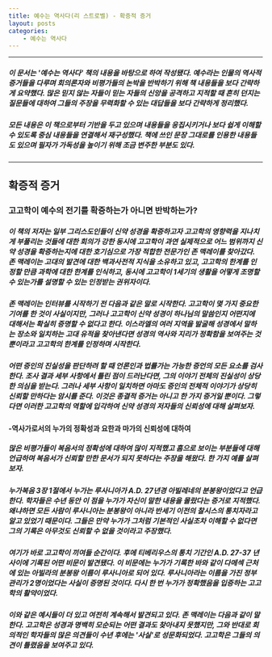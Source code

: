 ```yaml
---
title: 예수는 역사다(리 스트로벨) - 확증적 증거
layout: posts
categories: 
    - 예수는 역사다
---
```


---
##### 이 문서는 '예수는 역사다' 책의 내용을 바탕으로 하여 작성됐다. 예수라는 인물의 역사적 증거들을 다루며 회의론자와 비평가들의 논박을 반박하기 위해 책 내용들을 보다 간략하게 요약했다. 많은 믿지 않는 자들이 믿는 자들의 신앙을 공격하고 지적할 때 흔히 던지는 질문들에 대하여 그들의 주장을 무력화할 수 있는 대답들을 보다 간략하게 정리했다.
##### 모든 내용은 이 책으로부터 기반을 두고 있으며 내용들을 응집시키거나 보다 쉽게 이해할 수 있도록 중심 내용들을 연결해서 재구성했다. 책에 쓰인 문장 그대로를 인용한 내용들도 있으며 필자가 가독성을 높이기 위해 조금 변주한 부분도 있다.
---

## 확증적 증거

### 고고학이 예수의 전기를 확증하는가 아니면 반박하는가?


##### 이 책의 저자는 일부 그리스도인들이 신약 성경을 확증하고자 고고학의 영향력을 지나치게 부풀리는 것들에 대한 회의가 강한 동시에 고고학이 과연 실제적으로 어느 범위까지 신약 성경을 확증하는지에 대한 호기심으로 가장 적합한 전문가인 존 맥레이를 찾아갔다. 존 맥레이는 고대의 발견에 대한 백과사전적 지식을 소유하고 있고, 고고학의 한계를 인정할 만큼 과학에 대한 한계를 인식하고, 동시에 고고학이 1세기의 생활을 어떻게 조명할 수 있는가를 설명할 수 있는 인정받는 권위자이다. 
##### 존 맥레이는 인터뷰를 시작하기 전 다음과 같은 말로 시작한다. 고고학이 몇 가지 중요한 기여를 한 것이 사실이지만, 그러나 고고학이 신약 성경이 하나님의 말씀인지 어떤지에 대해서는 확실히 증명할 수 없다고 한다. 이스라엘의 여러 지역을 발굴해 성경에서 말하는 장소와 일치하는 고대 유적을 찾아낸다면 성경의 역사와 지리가 정확함을 보여주는 것 뿐이라고 고고학의 한계를 인정하며 시작한다. 
##### 어떤 증인의 진실성을 판단하려 할 때 언론인과 법률가는 가능한 증언의 모든 요소를 검사한다. 조사 결과 세부 사항에서 틀린 점이 드러난다면, 그의 이야기 전체의 진실성이 상당한 의심을 받는다. 그러나 세부 사항이 일치하면 아마도 증인의 전체적 이야기가 상당히 신뢰할 만하다는 암시를 준다. 이것은 종결적 증거는 아니고 한 가지 증거일 뿐이다. 그렇다면 이러한 고고학의 역할에 입각하여 신약 성경의 저자들의 신뢰성에 대해 살펴보자. 

#### -역사가로서의 누가의 정확성과 요한과 마가의 신뢰성에 대하여
##### 많은 비평가들이 복음서의 정확성에 대하여 많이 지적했고 흠으로 보이는 부분들에 대해 언급하며 복음서가 신뢰할 만한 문서가 되지 못하다는 주장을 해왔다. 한 가지 예를 살펴 보자.
##### 누가복음 3장 1절에서 누가는 루사니아가 A.D. 27년경 아빌레네의 분봉왕이었다고 언급한다. 학자들은 수년 동안 이 점을 누가가 자신이 말한 내용을 몰랐다는 증거로 지적했다. 왜냐하면 모든 사람이 루사니아는 분봉왕이 아니라 반세기 이전의 찰시스의 통치자라고 알고 있었기 때문이다. 그들은 만약 누가가 그처럼 기본적인 사실조차 이해할 수 없다면 그의 기록은 아무것도 신뢰할 수 없을 것이라고 주장했다. 
##### 여기가 바로 고고학이 끼여들 순간이다. 후에 티베리우스의 통치 기간인 A.D. 27-37 년 사이에 기록된 어떤 비문이 발견됐다. 이 비문에는 누가가 기록한 바와 같이 다메섹 근처에 있는 아빌라의 분봉왕 이름이 루사니아로 되어 있다. 루사니아라는 이름을 가진 정부 관리가 2명이었다는 사실이 증명된 것이다. 다시 한 번 누가가 정확했음을 입증하는 고고학의 활약이었다. 
##### 이와 같은 예시들이 더 있고 여전히 계속해서 발견되고 있다. 존 맥레이는 다음과 같이 말한다. 고고학은 성경과 명백히 모순되는 어떤 결과도 찾아내지 못했지만, 그와 반대로 회의적인 학자들의 많은 의견들이 수년 후에는 '사실'로 성문화되었다. 고고학은 그들의 의견이 틀렸음을 보여주고 있다. 